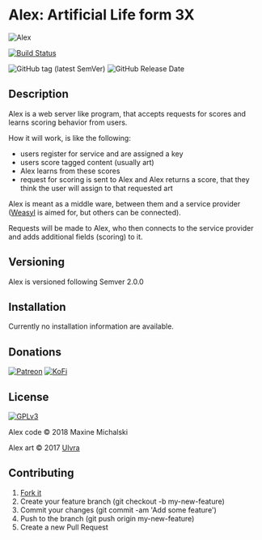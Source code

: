 # Alex: Artificial Life form 3X

![Alex](https://mootech.eu/images/alex.png)

[![Build Status](https://travis-ci.org/maxine-red/alex.svg?branch=master)](https://travis-ci.org/maxine-red/alex)

![GitHub tag (latest SemVer)](https://img.shields.io/github/tag/maxine-red/alex.svg)
![GitHub Release Date](https://img.shields.io/github/release-date/maxine-red/alex.svg)

## Description

Alex is a web server like program, that accepts requests for scores and learns
scoring behavior from users.

How it will work, is like the following:
- users register for service and are assigned a key
- users score tagged content (usually art)
- Alex learns from these scores
- request for scoring is sent to Alex and Alex returns a score, that they think
  the user will assign to that requested art

Alex is meant as a middle ware, between them and a service provider
([Weasyl](https://weasyl.com) is aimed for, but others can be connected).

Requests will be made to Alex, who then connects to the service provider and
adds additional fields (scoring) to it.

## Versioning

Alex is versioned following Semver 2.0.0

## Installation

Currently no installation information are available.

## Donations

[![Patreon](https://img.shields.io/badge/Patreon-donate-orange.svg)](https://www.patreon.com/maxine_red)
[![KoFi](https://img.shields.io/badge/KoFi-donate-blue.svg)](https://ko-fi.com/maxinered)

## License

[![GPLv3](https://www.gnu.org/graphics/gplv3-127x51.png)](https://www.gnu.org/licenses/gpl-3.0.en.html)

Alex code :copyright: 2018 Maxine Michalski

Alex art :copyright: 2017 [Ulvra](https://furaffinity.net/user/ulvra)

## Contributing

1. [Fork it](https://github.com/maxine-red/alex/fork)
1. Create your feature branch (git checkout -b my-new-feature)
1. Commit your changes (git commit -am 'Add some feature')
1. Push to the branch (git push origin my-new-feature)
1. Create a new Pull Request
